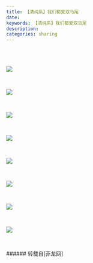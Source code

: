 ```yaml
---
title: 【清纯系】我们都爱双马尾
date: 
keywords: 【清纯系】我们都爱双马尾
description: 
categories: sharing
---
```

<td class="t_f" id="postmessage_35442">

<br/>
<br/>
<p style="line-height:24px;text-indent:nullem;text-align:left"><font style="color:rgb(102, 102, 102)">

<img aid="14322" data-cf-modified-3fbeeeacd9326ccf43d7e18e-="" file="data/attachment/forum/201308/16/165840sx8n75v997x558z7.jpg.thumb.jpg" id="aimg_14322" inpost="1" onclick="" onmouseover="" src="http://www.flw.ph/data/attachment/forum/201308/16/165840sx8n75v997x558z7.jpg" style="cursor:pointer" zoomfile="data/attachment/forum/201308/16/165840sx8n75v997x558z7.jpg"/>


</font></p><br/>
<p style="line-height:24px;text-indent:nullem;text-align:left"><font style="color:rgb(102, 102, 102)">

<img aid="14323" data-cf-modified-3fbeeeacd9326ccf43d7e18e-="" file="data/attachment/forum/201308/16/165841ihsiqbhtdiwzbizy.jpg.thumb.jpg" id="aimg_14323" inpost="1" onclick="" onmouseover="" src="http://www.flw.ph/data/attachment/forum/201308/16/165841ihsiqbhtdiwzbizy.jpg" style="cursor:pointer" zoomfile="data/attachment/forum/201308/16/165841ihsiqbhtdiwzbizy.jpg"/>


</font></p><br/>
<p style="line-height:24px;text-indent:nullem;text-align:left"><font style="color:rgb(102, 102, 102)">

<img aid="14324" data-cf-modified-3fbeeeacd9326ccf43d7e18e-="" file="data/attachment/forum/201308/16/165841a0vkw6q0wzus66qw.jpg.thumb.jpg" id="aimg_14324" inpost="1" onclick="" onmouseover="" src="http://www.flw.ph/data/attachment/forum/201308/16/165841a0vkw6q0wzus66qw.jpg" style="cursor:pointer" zoomfile="data/attachment/forum/201308/16/165841a0vkw6q0wzus66qw.jpg"/>


</font></p><br/>
<p style="line-height:24px;text-indent:nullem;text-align:left"><font style="color:rgb(102, 102, 102)">

<img aid="14325" data-cf-modified-3fbeeeacd9326ccf43d7e18e-="" file="data/attachment/forum/201308/16/165841f1zl1yocyypecot0.jpg.thumb.jpg" id="aimg_14325" inpost="1" onclick="" onmouseover="" src="http://www.flw.ph/data/attachment/forum/201308/16/165841f1zl1yocyypecot0.jpg" style="cursor:pointer" zoomfile="data/attachment/forum/201308/16/165841f1zl1yocyypecot0.jpg"/>


</font></p><br/>
<p style="line-height:24px;text-indent:nullem;text-align:left"><font style="color:rgb(102, 102, 102)">

<img aid="14326" data-cf-modified-3fbeeeacd9326ccf43d7e18e-="" file="data/attachment/forum/201308/16/165842uf7cvzf2yfocfvzs.jpg.thumb.jpg" id="aimg_14326" inpost="1" onclick="" onmouseover="" src="http://www.flw.ph/data/attachment/forum/201308/16/165842uf7cvzf2yfocfvzs.jpg" style="cursor:pointer" zoomfile="data/attachment/forum/201308/16/165842uf7cvzf2yfocfvzs.jpg"/>


</font></p><br/>
<p style="line-height:24px;text-indent:nullem;text-align:left"><font style="color:rgb(102, 102, 102)">

<img aid="14327" data-cf-modified-3fbeeeacd9326ccf43d7e18e-="" file="data/attachment/forum/201308/16/165843d61bonnpn8blbbmr.jpg.thumb.jpg" id="aimg_14327" inpost="1" onclick="" onmouseover="" src="http://www.flw.ph/data/attachment/forum/201308/16/165843d61bonnpn8blbbmr.jpg" style="cursor:pointer" zoomfile="data/attachment/forum/201308/16/165843d61bonnpn8blbbmr.jpg"/>


</font></p><br/>
<p style="line-height:24px;text-indent:nullem;text-align:left"><font style="color:rgb(102, 102, 102)">

<img aid="14328" data-cf-modified-3fbeeeacd9326ccf43d7e18e-="" file="data/attachment/forum/201308/16/165843tq411v7iwaq13agi.jpg.thumb.jpg" id="aimg_14328" inpost="1" onclick="" onmouseover="" src="http://www.flw.ph/data/attachment/forum/201308/16/165843tq411v7iwaq13agi.jpg" style="cursor:pointer" zoomfile="data/attachment/forum/201308/16/165843tq411v7iwaq13agi.jpg"/>


</font></p><br/>
<p style="line-height:24px;text-indent:nullem;text-align:left"><font style="color:rgb(102, 102, 102)">

<img aid="14329" data-cf-modified-3fbeeeacd9326ccf43d7e18e-="" file="data/attachment/forum/201308/16/165843fy226eyw6242fvae.jpg.thumb.jpg" id="aimg_14329" inpost="1" onclick="" onmouseover="" src="http://www.flw.ph/data/attachment/forum/201308/16/165843fy226eyw6242fvae.jpg" style="cursor:pointer" zoomfile="data/attachment/forum/201308/16/165843fy226eyw6242fvae.jpg"/>


</font></p><br/>
</td>
###### 转载自[菲龙网]